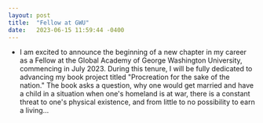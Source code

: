 ```yaml
---
layout: post
title:  "Fellow at GWU"
date:   2023-06-15 11:59:44 -0400
---
```

- I am excited to announce the beginning of a new chapter in my career as a Fellow at the Global Academy of George Washington University, commencing in July 2023. During this tenure, I will be fully dedicated to advancing my book project titled "Procreation for the sake of the nation." The book asks a question, why one would get married and have a child in a situation when one's homeland is at war, there is a constant threat to one's physical existence, and from little to no possibility to earn a living… 
 
